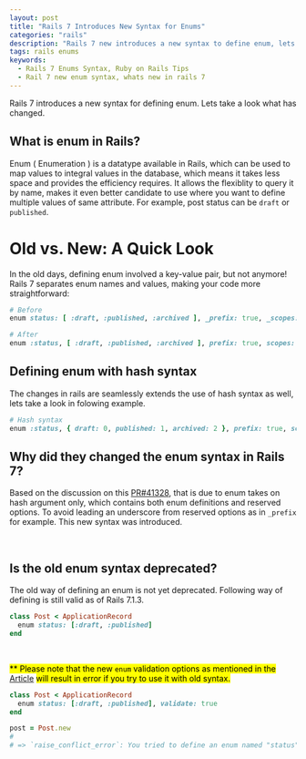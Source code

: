 ```yaml
---
layout: post
title: "Rails 7 Introduces New Syntax for Enums"
categories: "rails"
description: "Rails 7 new introduces a new syntax to define enum, lets see what has changed since older versions of rails"
tags: rails enums
keywords:
  - Rails 7 Enums Syntax, Ruby on Rails Tips
  - Rail 7 new enum syntax, whats new in rails 7
---
```


Rails 7 introduces a new syntax for defining enum. Lets take a look what has changed.

## What is enum in Rails?
Enum ( Enumeration ) is a datatype available in Rails, which can be used to map values to integral values in the database, which means it takes less space and provides the efficiency requires. It allows the flexiblity to query it by name, makes it even better candidate to use where you want to define multiple values of same attribute. For example, post status can be `draft` or `published`.

# Old vs. New: A Quick Look

In the old days, defining enum involved a key-value pair, but not anymore! Rails 7 separates enum names and values, making your code more straightforward:

```ruby
# Before
enum status: [ :draft, :published, :archived ], _prefix: true, _scopes: false

# After
enum :status, [ :draft, :published, :archived ], prefix: true, scopes: false

```

## Defining enum with hash syntax

The changes in rails are seamlessly extends the use of hash syntax as well, lets take a look in folowing example.

```ruby
# Hash syntax
enum :status, { draft: 0, published: 1, archived: 2 }, prefix: true, scopes: false

```

## Why did they changed the enum syntax in Rails 7?

Based on the discussion on this [PR#41328](https://github.com/rails/rails/pull/41328), that is due to enum takes on hash argument only, which contains both enum definitions and reserved options. To avoid leading an underscore from reserved options as in `_prefix` for example. This new syntax was introduced.

<br/>

## Is the old enum syntax deprecated?

The old way of defining an enum is not yet deprecated. Following way of defining is still valid as of Rails 7.1.3.

```ruby
class Post < ApplicationRecord
  enum status: [:draft, :published]
end
```
<br/>

<mark>** Please note that the new `enum` validation options as mentioned in the</mark> [Article](/rails/2024/02/03/rails-7.1-enum-validation.html) <mark>will result in error if you try to use it with old syntax.</mark>

```ruby
class Post < ApplicationRecord
  enum status: [:draft, :published], validate: true
end

post = Post.new
#
# => `raise_conflict_error`: You tried to define an enum named "status" on the model "Post", but this will generate a instance method "draft?", which is already defined by another enum. (ArgumentError)
```




